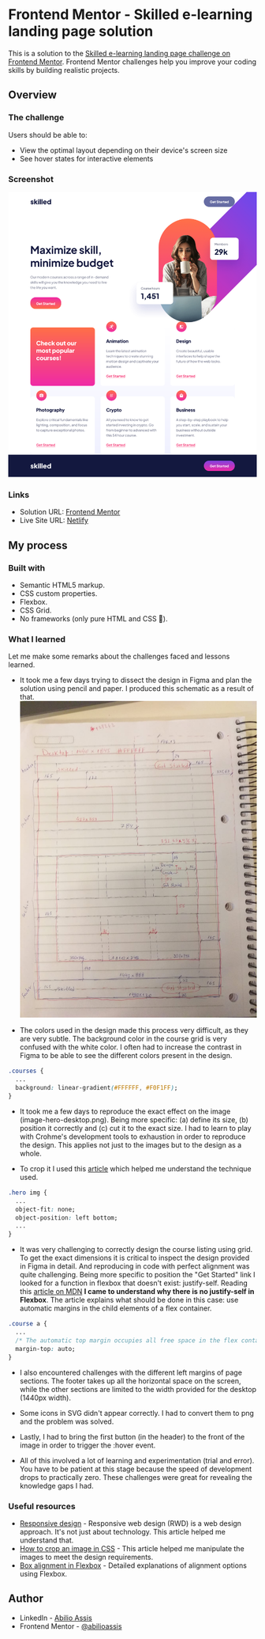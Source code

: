 # Frontend Mentor - Skilled e-learning landing page solution

This is a solution to the [Skilled e-learning landing page challenge on Frontend Mentor](https://www.frontendmentor.io/challenges/skilled-elearning-landing-page-S1ObDrZ8q). Frontend Mentor challenges help you improve your coding skills by building realistic projects.

## Overview

### The challenge

Users should be able to:

- View the optimal layout depending on their device's screen size
- See hover states for interactive elements

### Screenshot

![](images/screenshot.png)

### Links

- Solution URL: [Frontend Mentor](https://unique-donut-d1413e.netlify.app/)
- Live Site URL: [Netlify](https://unique-donut-d1413e.netlify.app/)

## My process

### Built with

- Semantic HTML5 markup.
- CSS custom properties.
- Flexbox.
- CSS Grid.
- No frameworks (only pure HTML and CSS 🏅).

### What I learned

Let me make some remarks about the challenges faced and lessons learned.

- It took me a few days trying to dissect the design in Figma and plan the solution using pencil and paper. I produced this schematic as a result of that.
![](design/design-planning.jpeg)

- The colors used in the design made this process very difficult, as they are very subtle. The background color in the course grid is very confused with the white color. I often had to increase the contrast in Figma to be able to see the different colors present in the design.

```css
.courses {
  ...
  background: linear-gradient(#FFFFFF, #F0F1FF);
}
```
- It took me a few days to reproduce the exact effect on the image (image-hero-desktop.png). Being more specific: (a) define its size, (b) position it correctly and (c) cut it to the exact size. I had to learn to play with Crohme's development tools to exhaustion in order to reproduce the design. This applies not just to the images but to the design as a whole.

- To crop it I used this [article](https://uploadcare.com/blog/how-to-crop-an-image-in-css/) which helped me understand the technique used. 

```css
.hero img {
  ...
  object-fit: none;
  object-position: left bottom;
  ...
}
```

- It was very challenging to correctly design the course listing using grid. To get the exact dimensions it is critical to inspect the design provided in Figma in detail. And reproducing in code with perfect alignment was quite challenging. Being more specific to position the "Get Started" link I looked for a function in flexbox that doesn't exist: justify-self. Reading this [article on MDN](https://developer.mozilla.org/en-US/docs/Web/CSS/CSS_Box_Alignment/Box_Alignment_in_Flexbox) **I came to understand why there is no justify-self in Flexbox**. The article explains what should be done in this case: use automatic margins in the child elements of a flex container.

```css
.course a {
  ...
  /* The automatic top margin occupies all free space in the flex container. */
  margin-top: auto;
}
```

- I also encountered challenges with the different left margins of page sections. The footer takes up all the horizontal space on the screen, while the other sections are limited to the width provided for the desktop (1440px width).

- Some icons in SVG didn't appear correctly. I had to convert them to png and the problem was solved.

- Lastly, I had to bring the first button (in the header) to the front of the image in order to trigger the :hover event.

- All of this involved a lot of learning and experimentation (trial and error). You have to be patient at this stage because the speed of development drops to practically zero. These challenges were great for revealing the knowledge gaps I had.

### Useful resources

- [Responsive design](https://developer.mozilla.org/en-US/docs/Learn/CSS/CSS_layout/Responsive_Design) - Responsive web design (RWD) is a web design approach. It's not just about technology. This article helped me understand that.
- [How to crop an image in CSS](https://uploadcare.com/blog/how-to-crop-an-image-in-css/) - This article helped me manipulate the images to meet the design requirements.
- [Box alignment in Flexbox](https://developer.mozilla.org/en-US/docs/Web/CSS/CSS_Box_Alignment/Box_Alignment_in_Flexbox) - Detailed explanations of alignment options using Flexbox.

## Author

- LinkedIn - [Abilio Assis](https://www.linkedin.com/in/abilio-assis/)
- Frontend Mentor - [@abilioassis](https://www.frontendmentor.io/profile/abilioassis)
